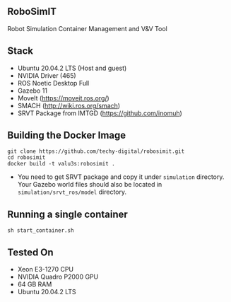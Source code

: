 ## RoboSimIT
Robot Simulation Container Management and V&V Tool

## Stack
- Ubuntu 20.04.2 LTS (Host and guest)
- NVIDIA Driver (465)
- ROS Noetic Desktop Full
- Gazebo 11
- MoveIt (https://moveit.ros.org/)
- SMACH (http://wiki.ros.org/smach)
- SRVT Package from IMTGD (https://github.com/inomuh)

## Building the Docker Image
```
git clone https://github.com/techy-digital/robosimit.git
cd robosimit
docker build -t valu3s:robosimit .
```
- You need to get SRVT package and copy it under `simulation` directory. Your Gazebo world files should also be located in `simulation/srvt_ros/model` directory.

## Running a single container
```
sh start_container.sh
```

## Tested On
- Xeon E3-1270 CPU
- NVIDIA Quadro P2000 GPU
- 64 GB RAM
- Ubuntu 20.04.2 LTS
